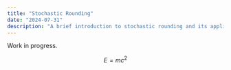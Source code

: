 ```yaml
---
title: "Stochastic Rounding"
date: "2024-07-31"
description: "A brief introduction to stochastic rounding and its applications."
---
```


Work in progress.

$$
E = mc^2
$$
